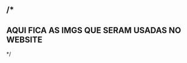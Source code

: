 /*
---------------------------------------------
AQUI FICA AS IMGS QUE SERAM USADAS NO WEBSITE
---------------------------------------------
*/